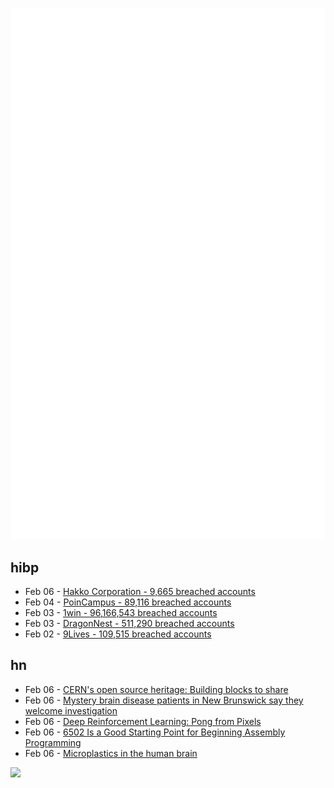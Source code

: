 ![Metrics](https://raw.githubusercontent.com/phixion/phixion/master/metrics.svg)

## hibp

<!--
for https://github.com/phixion/phixion/blob/main/.github/workflows/feeds.yml
-->
<!--START_SECTION:haveibeenpwnd-->
- Feb 06 - [Hakko Corporation - 9,665 breached accounts](https://haveibeenpwned.com/PwnedWebsites#Hakko)
- Feb 04 - [PoinCampus - 89,116 breached accounts](https://haveibeenpwned.com/PwnedWebsites#PoinCampus)
- Feb 03 - [1win - 96,166,543 breached accounts](https://haveibeenpwned.com/PwnedWebsites#1win)
- Feb 03 - [DragonNest - 511,290 breached accounts](https://haveibeenpwned.com/PwnedWebsites#DragonNest)
- Feb 02 - [9Lives - 109,515 breached accounts](https://haveibeenpwned.com/PwnedWebsites#9Lives)
<!--END_SECTION:haveibeenpwnd-->

## hn

<!--
for https://github.com/phixion/phixion/blob/main/.github/workflows/feeds.yml
-->
<!--START_SECTION:hn-->
- Feb 06 - [CERN's open source heritage: Building blocks to share](https://opensource.web.cern.ch/cern-open-source-heritage)
- Feb 06 - [Mystery brain disease patients in New Brunswick say they welcome investigation](https://www.ctvnews.ca/atlantic/new-brunswick/article/good-first-step-nb-mystery-brain-disease-patients-welcome-new-investigation/)
- Feb 06 - [Deep Reinforcement Learning: Pong from Pixels](http://karpathy.github.io/2016/05/31/rl/)
- Feb 06 - [6502 Is a Good Starting Point for Beginning Assembly Programming](https://nemanjatrifunovic.substack.com/p/6502-is-a-good-starting-point-for)
- Feb 06 - [Microplastics in the human brain](https://www.smithsonianmag.com/smart-news/the-human-brain-may-contain-as-much-as-a-spoons-worth-of-microplastics-new-research-suggests-180985995/)
<!--END_SECTION:hn-->

<!--
for https://yhype.me
-->
![](https://hit.yhype.me/github/profile?user_id=13013670)
